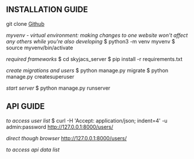 
## INSTALLATION GUIDE

git clone [Github](https://github.com/rmit-s3562437-james-huang/skyjacs.git)

*myvenv - virtual environment: making changes to one website won't affect any others while you're also developing*
$ python3 -m venv myvenv
$ source myvenv/bin/activate

*required frameworks*
$ cd skyjacs_server
$ pip install -r requirements.txt

*create migrations and users*
$ python manage.py migrate
$ python manage.py createsuperuser

*start server*
$ python manage.py runserver


## API GUIDE

*to access user list*
$ curl -H 'Accept: application/json; indent=4' -u admin:password http://127.0.0.1:8000/users/

*direct though browser* http://127.0.0.1:8000/users/

*to access api data list*

